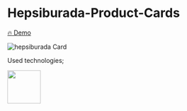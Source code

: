 # Hepsiburada-Product-Cards

<a href="https://hepsiburada-product-cards.vercel.app/" target="_blank">🔥 Demo</a>

![hepsiburada Card](https://user-images.githubusercontent.com/57057605/139476178-f0e4bfa8-25d2-4cf5-950e-552d82d7fb99.gif)


Used technologies;

<p float="left">
  <img src="https://upload.wikimedia.org/wikipedia/commons/thumb/9/96/Sass_Logo_Color.svg/1280px-Sass_Logo_Color.svg.png" width="75" />
</p>
